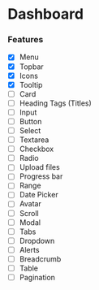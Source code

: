 # Dashboard

### Features
- [x] Menu
- [x] Topbar
- [x] Icons
- [x] Tooltip
- [ ] Card
- [ ] Heading Tags (Titles)
- [ ] Input
- [ ] Button
- [ ] Select
- [ ] Textarea
- [ ] Checkbox
- [ ] Radio
- [ ] Upload files
- [ ] Progress bar
- [ ] Range
- [ ] Date Picker
- [ ] Avatar
- [ ] Scroll
- [ ] Modal
- [ ] Tabs
- [ ] Dropdown
- [ ] Alerts
- [ ] Breadcrumb
- [ ] Table
- [ ] Pagination